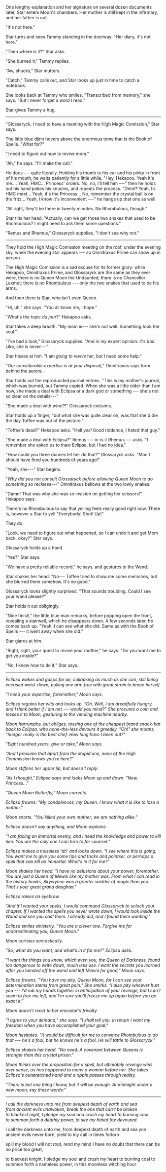 One lengthy explanation and her signature on several dozen documents later,
Star enters Moon's chambers. Her mother is still kept in the infirmary, and
her father is out.

"It's not here."

Star turns and sees Tammy standing in the doorway. "Her diary, it's not here."

"Then where is it?" Star asks.

"She burned it," Tammy replies.

"Aw, shucks," Star mutters.

"Catch," Tammy calls out, and Star looks up just in time to catch a notebook.

She looks back at Tammy who smiles. "Transcribed from memory," she says. "But I
never forget a word I read."

Star gives Tammy a hug.

----

"Glossaryck, I need to have a meeting with the High Magic Comission," Star says.

The little blue djinn hovers above the enormous tome that is the Book of Spells. "What for?"

"I need to figure out how to revive mom."

"Ah," he says. "I'll make the call."

He does --- quite literally. Holding his thumb to his ear and his pinky in front of his
mouth, he waits patiently for a little while. "Hey, Hekapoo. Yeah it's me.... Yeah, HMC... Princess' orders.
No, no, I'll tell him ---" then he holds out his hand pokes his knucles, and repeats the process. "Omni?
Yeah, hi. HMC meet... Yeah, it's the Princess... No, remember the crystal ball is on the fritz... Yeah, I know
it's inconvenient ---" he hangs up that one as well.

"All right, they'll be there in twenty minutes. No Rhombulous, though."

Star tilts her head. "Actually, can we get those two snakes that used to be Rhombulous?
I might need to ask them some questions."

"Remus and Rhemus," Glossaryck supplies. "I don't see why not."

----

They hold the High Magic Comission meeting on the roof, under the evening sky, when the
evening star appears --- so Omnitraxus Prime can show up in person.

The High Magic Comission is a sad excuse for its former glory: while Hekapoo, Omnitraxus Prime,
and Glossaryck are the same as they ever were, there is no Queen Moon the Undaunted; there is
no Chancellor Lekmet; there is no Rhombulous --- only the two snakes that used to be his arms.

And then there is Star, who isn't even Queen.

"Hi, uh," she says. "You all know me, I hope."

"What's the topic _du jour_?" Hekapoo asks.

Star takes a deep breath. "My mom is--- she's not well. Something took her soul."

"I've had a look," Glossaryck supplies. "And in my expert opinion: it's bad. Like, she is never---"

Star hisses at him. "I am _going to revive_ her, but I need some help."

"_Our considerable expertise is at your disposal,_" Omnitraxus says form behind the aurora.

Star holds out the reproducded journal entries. "This is my mother's journal, which was burned,
but Tammy copied. When she was a little older than I am now,
she made a deal with Eclipsa or a dark god or something --- she's not so clear on
the details---"

"She made a deal with _what?!_" Glossaryck exclaims.

Star holds up a finger, "but what she was quite clear on, was that she'd die the day Toffee was out of the
picture."

"Toffee's dead?" Hekapoo asks. "Hell _yes!_ Good riddance, I hated that guy."

"She made a deal with Eclipsa?" Remus --- or is it Rhemus --- asks. "I remember she asked us
to thaw Eclipsa, but I had no idea."

"How could you three dunces let her _do_ that?" Glossaryck asks. "Man I should have fired you
hundreds of years ago!"

"Yeah, she---" Star begins.

"_Why did you not consult Glossaryck before allowing Queen Moon to do something so reckless---_" Omnitraxus
bellows at the two lowly snakes.

"Damn! That was why she was so insisten on getting her scissors!" Hekapoo says.

There's no Rhombulous to say that yelling feels really good right now. There is, however a Star
to yell "Everybody! Shut! Up!"

They do.

"Look, we need to figure out what happened, so I can undo it and get Mom back, okay?" Star says.

Glossaryck holds up a hand.

"Yes?" Star says.

"We have a pretty reliable record," he says, and gestures to the Wand.

Star shakes her head. "No--- Toffee tried to show me some memories, but she blurred them somehow. It's no good."

Glossaryck looks slightly surprised. "That sounds troubling. Could I see your wand please?"

Star holds it out obligingly.

"Nice finish," the little blue man remarks, before popping open the front, revealing a stairwell, which he
disappears down. A few seconds later, he comes back up. "Yeah, I can see what she did. Same as with the Book
of Spells --- it went away when she did."

Star glares at him.

"Right, right, your quest to revive your mother," he says. "Do you want me to get you inside?"

"No, I know how to do it," Star says.

----

_Eclipsa wakes and gasps for air, collapsing as much as she can, still being encased waist-down, pulling
one arm free with great strain to brace herself._

_"I need your expertise, foremother," Moon says._

_Eclipsa regains her wits and looks up. "Oh. Well, I am dreadfully hungry, and I think better if I am not ---
would you mind?" She procures a coin and tosses it to Moon, gesturing to the vending machine nearby._

_Moon harrumphs, but obliges, tossing one of the cheapest brand snack-bar back to Eclipsa, who none-the-less
devours it greedily. "Oh!" she moans, "hunger really is the best chef. How long have I been out?"_

_"Eight hundred years, give or take," Moon says._

_"And I presume that apart from the stupid one, none of the High Commission knows you're here?"_

_Moon stiffens her upper lip, but doesn't reply._

_"As I thought," Eclipsa says and looks Moon up and down. "Now, Princess..."_

_"_Queen_ Moon Butterfly," Moon corrects._

_Eclipsa frowns. "My condolences; my Queen. I know what it is like to lose a mother."_

_Moon snorts. "You killed your own mother; we are _nothing_ alike."_

_Eclipsa doesn't say anything, and Moon explains:_

_"I am facing an immortal enemy, and I need the knowledge and power to kill him. You are the
only one I can turn to for counsel."_

_Eclipsa makes a noiseless 'ah' and looks down. "I see where this is going. You want me to give you some
tips and tricks and pointser, or perhaps a spell that can kill an immortal. What's in it for me?"_

_Moon shakes her head. "I have no delusions about your power, foremother. You are just a Queen of Mewni
like my mother was. From what I can read in the history books, Skywynne was a greater wielder of magic
than you. That's your great grand daughter."_

_Eclipsa raises an eyebrow._

_"And if I wanted your spells, I would command Glossaryck to unlock your chapter. If I wanted the spells
you never wrote down, I would look inside the Wand and see you cast them. I already did, and
I found them wanting."_

_Eclipsa smiles sinisterly. "You are a _clever_ one. Forgive me for underestimating you, Queen Moon."_

_Moon curtsies sarcastically._

_"So, what do you want, and what's in it for me?" Eclipsa asks._

_"I want the things you know, which even you, the Queen of Darkness, found too dangerous to
write down, much less use. I want the secrets you learned after you handed off the wand and
left Mewni for good," Moon says._

_Eclipsa frowns. "You have my pity, Queen Moon, for I can see your determination stems from great pain."
She smirks. "I also pity whoever hurt you --- I'd rub my hands together
in anticipation of your revenge, but I can't seem to free my left, and I'm sure you'll freeze me up
again before you go exact it."_

_Moon doesn't react to her ancestor's frivolty._

_"I agree to your demand," she says. "I shall tell you. In return I want my freedom when you have accomplished
your goal."_

_Moon hesitates. "It would be difficult for me to convince Rhombulous to do that --- he's a fool, but
he knows he's a fool. He will tattle to Glossaryck."_

_Eclipsa shakes her head. "No need. A covenant between Queens is stronger than this crystal prison."_

_Moon thinks over the proposition for a spell, but ultimately revenge wins over sense, as has happened
to many a woman before her. She takes Eclipsa's outstretched hand and a ripple passes through reality._

_"There is but one thing I know, but it will be enough. At midnight under a new moon, say these words:"_

----

_I call the darkness unto me from deepest depth of earth and sea  
from ancient evils unawoken, break the one that can't be broken  
to blackest night, I pledge my soul and crush my heart to burning coal  
to summon forth a deathly power, to see my hated foe devoured._

I call the darkness unto me, from deepest depth of earth and sea
yon ancient evils never born, yield to my call in times forlorn

spill my blood I will not rout, rend my mind I have no doubt
that there can be no price too great, 

to blackest knight, I pledge my soul and crush my heart to burning coal
to summon forth a nameless power, in this moonless witching hour
